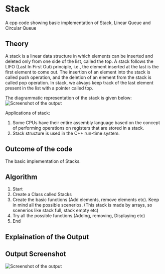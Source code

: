 # Stack
A cpp code showing basic implementation of Stack, Linear Queue and Circular Queue
## Theory
 A stack is a linear data structure in which elements can be inserted and deleted only from one side of the list, called the top. A stack follows the LIFO (Last In First Out) principle, i.e., the element inserted at the last is the first element to come out. The insertion of an element into the stack is called push operation, and the deletion of an element from the stack is called pop operation. In stack, we always keep track of the last element present in the list with a pointer called top.

The diagrammatic representation of the stack is given below: 
![Screenshot of the output](image)

Applications of stack:

1. Some CPUs have their entire assembly language based on the concept of performing operations on registers that are stored in a stack.
2. Stack structure is used in the C++ run-time system.

## Outcome of the code
The basic implementation of Stacks.

## Algorithm
1. Start
2. Create a Class called Stacks
3. Create the basic functions (Add elements, remove elements etc). Keep in mind all the possible scenerios. (This stack is made by arrays, so scenerios like stack full, stack empty etc)
4. Try all the possible functions.(Adding, removing, Displaying etc)
5. End

## Explaination of the Output

## Output Screenshot
![Screenshot of the output](image)

